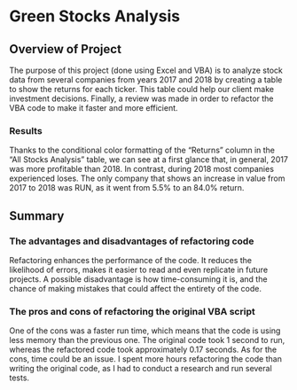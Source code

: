 # Green Stocks Analysis

## Overview of Project
The purpose of this project (done using Excel and VBA) is to analyze stock data from several companies from years 2017 and 2018 by creating a table to show the returns for each ticker. This table could help our client make investment decisions. Finally, a review was made in order to refactor the VBA code to make it faster and more efficient.
### Results
Thanks to the conditional color formatting of the “Returns” column in the “All Stocks Analysis” table, we can see at a first glance that, in general, 2017 was more profitable than 2018. In contrast, during 2018 most companies experienced loses. The only company that shows an increase in value from 2017 to 2018 was RUN, as it went from 5.5% to an 84.0% return. 
## Summary
### The advantages and disadvantages of refactoring code
Refactoring enhances the performance of the code. It reduces the likelihood of errors, makes it easier to read and even replicate in future projects. A possible disadvantage is how time-consuming it is, and the chance of making mistakes that could affect the entirety of the code. 
### The pros and cons of refactoring the original VBA script
One of the cons was a faster run time, which means that the code is using less memory than the previous one. The original code took 1 second to run, whereas the refactored code took approximately 0.17 seconds. As for the cons, time could be an issue. I spent more hours refactoring the code than writing the original code, as I had to conduct a research and run several tests.
